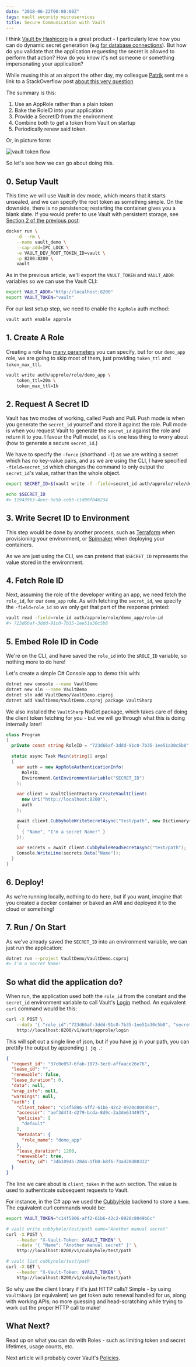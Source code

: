 ```yaml
---
date: "2018-06-22T00:00:00Z"
tags: vault security microservices
title: Secure Communication with Vault
---
```


I think [Vault by Hashicorp](https://vaultproject.io) is a great product - I particularly love how you can do dynamic secret generation (e.g [for database connections](/2018/06/17/secret-management-vault-postgres-connection)).  But how do you validate that the application requesting the secret is allowed to perform that action?  How do you know it's not someone or something impersonating your application?

While musing this at an airport the other day, my colleague [Patrik](https://twitter.com/PatrikHerrgard) sent me a link to a StackOverflow post [about this very question](https://stackoverflow.com/questions/46583873/hashicorp-vault-client-best-practise)

The summary is this:

1. Use an AppRole rather than a plain token
1. Bake the RoleID into your application
1. Provide a SecretID from the environment
1. Combine both to get a token from Vault on startup
1. Periodically renew said token.

Or, in picture form:

![vault token flow](/images/vault-flow.png)

So let's see how we can go about doing this.

## 0. Setup Vault

This time we will use Vault in dev mode, which means that it starts unsealed, and we can specify the root token as something simple. On the downside, there is no persistence; restarting the container gives you a blank slate.  If you would prefer to use Vault with persistent storage, see [Section 2 of the previous post](/2018/06/17/secret-management-vault-postgres-connection):

```bash
docker run \
    -d --rm \
    --name vault_demo \
    --cap-add=IPC_LOCK \
    -e VAULT_DEV_ROOT_TOKEN_ID=vault \
    -p 8200:8200 \
    vault
```

As in the previous article, we'll export the `VAULT_TOKEN` and `VAULT_ADDR` variables so we can use the Vault CLI:

```bash
export VAULT_ADDR="http://localhost:8200"
export VAULT_TOKEN="vault"
```

For our last setup step, we need to enable the `AppRole` auth method:

```bash
vault auth enable approle
```

## 1. Create A Role

Creating a role has [many parameters](https://www.vaultproject.io/api/auth/approle/index.html#create-new-approle) you can specify, but for our `demo_app` role, we are going to skip most of them, just providing `token_ttl` and `token_max_ttl`.

```bash
vault write auth/approle/role/demo_app \
    token_ttl=20m \
    token_max_ttl=1h
```

## 2. Request A Secret ID

Vault has two modes of working, called Push and Pull.  Push mode is when you generate the `secret_id` yourself and store it against the role.  Pull mode is when you request Vault to generate the `secret_id` against the role and return it to you.  I favour the Pull model, as it is one less thing to worry about (how to generate a secure `secret_id`.)

We have to specify the `-force` (shorthand `-f`) as we are writing a secret which has no key-value pairs, and as we are using the CLI, I have specified `-field=secret_id` which changes the command to only output the `secret_id`'s value, rather than the whole object.

```bash
export SECRET_ID=$(vault write -f -field=secret_id auth/approle/role/demo_app/secret-id)

echo $SECRET_ID
#> 119439b3-4eec-5e5b-ce85-c1d00f046234
```

## 3. Write Secret ID to Environment

This step would be done by another process, such as [Terraform](https://www.terraform.io/) when provisioning your environment, or [Spinnaker](https://www.spinnaker.io/) when deploying your containers.

As we are just using the CLI, we can pretend that `$SECRET_ID` represents the value stored in the environment.

## 4. Fetch Role ID

Next, assuming the role of the developer writing an app, we need fetch the `role_id`, for our `demo_app` role.  As with fetching the `secret_id`, we specify the `-field=role_id` so we only get that part of the response printed:

```bash
vault read -field=role_id auth/approle/role/demo_app/role-id
#> 723d66af-3ddd-91c0-7b35-1ee51a30c5b8
```

## 5. Embed Role ID in Code

We're on the CLI, and have saved the `role_id` into the `$ROLE_ID` variable, so nothing more to do here!

Let's create a simple C# Console app to demo this with:

```bash
dotnet new console --name VaultDemo
dotnet new sln --name VaultDemo
dotnet sln add VaultDemo/VaultDemo.csproj
dotnet add VaultDemo/VaultDemo.csproj package VaultSharp
```

We also installed the `VaultSharp` NuGet package, which takes care of doing the client token fetching for you - but we will go through what this is doing internally later!

```csharp
class Program
{
  private const string RoleID = "723d66af-3ddd-91c0-7b35-1ee51a30c5b8";

  static async Task Main(string[] args)
  {
    var auth = new AppRoleAuthenticationInfo(
      RoleID,
      Environment.GetEnvironmentVariable("SECRET_ID")
    );

    var client = VaultClientFactory.CreateVaultClient(
      new Uri("http://localhost:8200"),
      auth
    );

    await client.CubbyholeWriteSecretAsync("test/path", new Dictionary<string, object>
    {
      { "Name", "I'm a secret Name!" }
    });

    var secrets = await client.CubbyholeReadSecretAsync("test/path");
    Console.WriteLine(secrets.Data["Name"]);
  }
}
```

## 6. Deploy!

As we're running locally, nothing to do here, but if you want, imagine that you created a docker container or baked an AMI and deployed it to the cloud or something!

## 7. Run / On Start

As we've already saved the `SECRET_ID` into an environment variable, we can just run the application:

```bash
dotnet run --project VaultDemo/VaultDemo.csproj
#> I'm a secret Name!
```

## So what did the application do?

When run, the application used both the `role_id` from the constant and the `secret_id` environment variable to call Vault's [Login](https://www.vaultproject.io/api/auth/approle/index.html#login-with-approle) method.  An equivalent `curl` command would be this:

```bash
curl -X POST \
    --data '{ "role_id":"723d66af-3ddd-91c0-7b35-1ee51a30c5b8", "secret_id":"119439b3-4eec-5e5b-ce85-c1d00f046234" }' \
    http://localhost:8200/v1/auth/approle/login
```

This will spit out a single line of json, but if you have [jq](https://stedolan.github.io/jq/) in your path, you can prettify the output by appending `| jq .`:

```json
{
  "request_id": "37c0e057-6fab-1873-3ec0-affaace26e76",
  "lease_id": "",
  "renewable": false,
  "lease_duration": 0,
  "data": null,
  "wrap_info": null,
  "warnings": null,
  "auth": {
    "client_token": "c14f5806-aff2-61b6-42c2-8920c8049b6c",
    "accessor": "aef3d4f4-d279-bcda-8d9c-2a3de6344975",
    "policies": [
      "default"
    ],
    "metadata": {
      "role_name": "demo_app"
    },
    "lease_duration": 1200,
    "renewable": true,
    "entity_id": "34b1094b-28d4-1fb0-b8f6-73ad28d80332"
  }
}
```

The line we care about is `client_token` in the `auth` section.  The value is used to authenticate subsequent requests to Vault.

For instance, in the C# app we used the [CubbyHole](https://www.vaultproject.io/api/secret/cubbyhole/index.html) backend to store a `Name`.  The equivalent curl commands would be:

```bash
export VAULT_TOKEN="c14f5806-aff2-61b6-42c2-8920c8049b6c"

# vault write cubbyhole/test/path name="Another manual secret"
curl -X POST \
    --header "X-Vault-Token: $VAULT_TOKEN" \
    --data '{ "Name": "Another manual secret" }' \
    http://localhost:8200/v1/cubbyhole/test/path

# vault list cubbyhole/test/path
curl -X GET \
    --header "X-Vault-Token: $VAULT_TOKEN" \
    http://localhost:8200/v1/cubbyhole/test/path
```

So why use the client library if it's just HTTP calls?  Simple - by using `VaultSharp` (or equivalent) we get token auto renewal handled for us, along with working APIs; no more guessing and head-scratching while trying to work out the proper HTTP call to make!

## What Next?

Read up on what you can do with Roles - such as limiting token and secret lifetimes, usage counts, etc.

Next article will probably cover Vault's [Policies](https://www.vaultproject.io/docs/concepts/policies.html).


